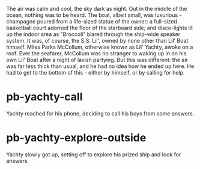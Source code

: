 The air was calm and cool, the sky dark as night. Out in the middle of the ocean, nothing was to be heard. The boat, albeit small, was luxurious - champagne poured from a life-sized statue of the owner; a full-sized basketball court adorned the floor of the starboard side; and disco-lights lit up the indoor area as "Broccoli" blared through the ship-wide speaker system. It was, of course, the S.S. Lil', owned by none other than Lil' Boat himself. Miles Parks McCollum, otherwise known as Lil' Yachty, awoke on a roof. Ever the seafarer, McCollum was no stranger to waking up in on his own Lil' Boat after a night of lavish partying. But this was different: the air was far less thick than usual, and he had no idea how he ended up here. He had to get to the bottom of this - either by himself, or by calling for help.

# pb-yachty-call
Yachty reached for his phone, deciding to call his boys from some answers.

# pb-yachty-explore-outside
Yachty slowly got up, setting off to explore his prized ship and look for answers.